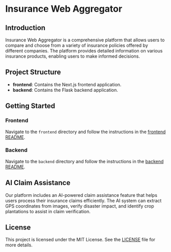 # Insurance Web Aggregator

## Introduction

Insurance Web Aggregator is a comprehensive platform that allows users to compare and choose from a variety of insurance policies offered by different companies. The platform provides detailed information on various insurance products, enabling users to make informed decisions.

## Project Structure

- **frontend**: Contains the Next.js frontend application.
- **backend**: Contains the Flask backend application.

## Getting Started

### Frontend

Navigate to the `frontend` directory and follow the instructions in the [frontend README](./frontend/README.md).

### Backend

Navigate to the `backend` directory and follow the instructions in the [backend README](./backend/README.md).

## AI Claim Assistance

Our platform includes an AI-powered claim assistance feature that helps users process their insurance claims efficiently. The AI system can extract GPS coordinates from images, verify disaster impact, and identify crop plantations to assist in claim verification.

## License

This project is licensed under the MIT License. See the [LICENSE](./LICENSE) file for more details.
